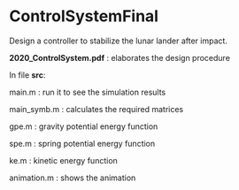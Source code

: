 # ControlSystemFinal

Design a controller to stabilize the lunar lander after impact.

**2020_ControlSystem.pdf** : elaborates the design procedure

In file **src**:

main.m : run it to see the simulation results

main_symb.m : calculates the required matrices

gpe.m : gravity potential energy function

spe.m : spring potential energy function

ke.m : kinetic energy function

animation.m : shows the animation

